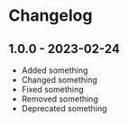 # Changelog

## 1.0.0 - 2023-02-24

- Added something
- Changed something
- Fixed something
- Removed something
- Deprecated something
